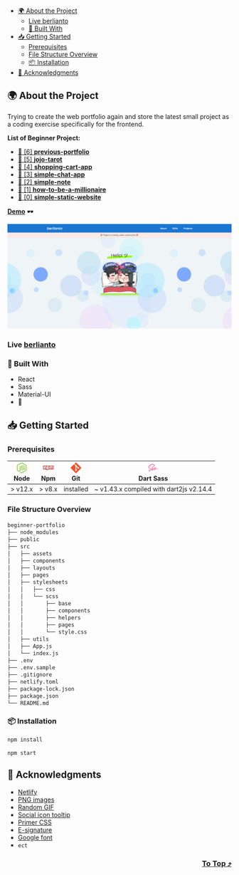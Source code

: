 
- [🌍 About the Project](#-about-the-project)
  - [Live berlianto](#live-berlianto)
  - [👀 Built With](#-built-with)
- [📥 Getting Started](#-getting-started)
  - [Prerequisites](#prerequisites)
  - [File Structure Overview](#file-structure-overview)
  - [📦 Installation](#-installation)
- [👏 Acknowledgments](#-acknowledgments)

## 🌍 About the Project
Trying to create the web portfolio again and store the latest small project as a coding exercise specifically for the frontend.

**List of Beginner Project:**

- [🚩 [6] **previous-portfolio**](https://github.com/xvferdy/my-portfolio "6") 
- [🚩 [5] **jojo-tarot**](https://github.com/xvferdy/tarot-of-marseilles-sass "5") 
- [🚩 [4] **shopping-cart-app**](https://github.com/xvferdy/shopping-cart-my-ver "4") 
- [🚩 [3] **simple-chat-app**](https://github.com/xvferdy/simple-chat-app "3") 
- [🚩 [2] **simple-note**](https://github.com/xvferdy/simple-note "2") 
- [🚩 [1] **how-to-be-a-millionaire**](https://github.com/xvferdy/how-to-be-a-millionaire "1")
- [🚩 [0] **simple-static-website**](https://github.com/xvferdy/simple-static-website "0") 

**[Demo](https://xvferdy.github.io/shopping-cart-my-ver/)** 🕶️
<p align="">
  <img src="./src/assets/readme/overview.png">
</p>

### Live [berlianto](https://berlianto.netlify.app/)
### 👀 Built With
- React
- Sass
- Material-UI
- 💙

## 📥 Getting Started
### Prerequisites
| [<img src="src/assets/readme/Nodejs.png" alt="Node" />](https://nodejs.org/en/download/)</br>Node | [<img src="src/assets/readme/Npm.png" alt="Npm" />](https://www.npmjs.com/)</br>Npm | [<img src="src/assets/readme/Git.png" alt="Git" />](https://git-scm.com/downloads)</br>Git | [<img src="src/assets/readme/Sass.png" alt="Sass" />](https://sass-lang.com/dart-sass)</br>Dart Sass
| --------- | --------- | --------- | --------- |
| > v12.x | > v8.x | installed | ~ v1.43.x compiled with dart2js v2.14.4 |
### File Structure Overview
```
beginner-portfolio
├── node_modules
├── public
├── src
│   ├── assets
│   ├── components
│   ├── layouts
│   ├── pages
│   ├── stylesheets
│   │   ├── css
│   │   └── scss
│   │       ├── base
│   │       ├── components
│   │       ├── helpers
│   │       ├── pages
│   │       └── style.css 
│   ├── utils
│   ├── App.js
│   └── index.js
├── .env
├── .env.sample
├── .gitignore
├── netlify.toml
├── package-lock.json
├── package.json
└── README.md
```

### 📦 Installation
```
npm install
```
```
npm start
```

## 👏 Acknowledgments
- [Netlify](https://www.netlify.com/)
- [PNG images](https://www.pngfind.com/)
- [Random GIF](https://developers.giphy.com/)
- [Social icon tooltip](https://codepen.io/jonmilner/pen/bfkKF)
- [Primer CSS](https://primer.style/)
- [E-signature](https://signaturely.com/online-signature/)
- [Google font](https://fonts.google.com/)
- `ect`

<h3 align="right">
      <a href="#-about-the-project">To Top ⤴️</a>
</h3>
